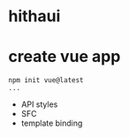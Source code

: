 # hithaui

# create vue app

```
npm init vue@latest
...
```

- API styles
- SFC
- template binding
